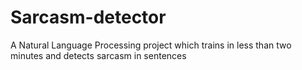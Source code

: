 # Sarcasm-detector
A Natural Language Processing project which trains in less than two minutes and detects sarcasm in sentences
